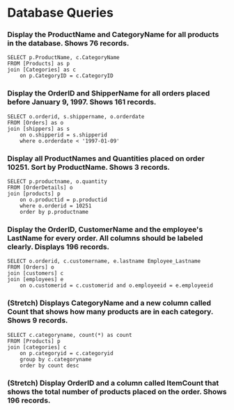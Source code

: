 # Database Queries

### Display the ProductName and CategoryName for all products in the database. Shows 76 records.
    SELECT p.ProductName, c.CategoryName
    FROM [Products] as p
    join [Categories] as c
	    on p.CategoryID = c.CategoryID

### Display the OrderID and ShipperName for all orders placed before January 9, 1997. Shows 161 records.
    SELECT o.orderid, s.shippername, o.orderdate
    FROM [Orders] as o
    join [shippers] as s
        on o.shipperid = s.shipperid
        where o.orderdate < '1997-01-09'

### Display all ProductNames and Quantities placed on order 10251. Sort by ProductName. Shows 3 records.
    SELECT p.productname, o.quantity
    FROM [OrderDetails] o 
    join [products] p
        on o.productid = p.productid
        where o.orderid = 10251
        order by p.productname

### Display the OrderID, CustomerName and the employee's LastName for every order. All columns should be labeled clearly. Displays 196 records.
    SELECT o.orderid, c.customername, e.lastname Employee_Lastname
    FROM [Orders] o
    join [customers] c
    join [employees] e
        on o.customerid = c.customerid and o.employeeid = e.employeeid

### (Stretch)  Displays CategoryName and a new column called Count that shows how many products are in each category. Shows 9 records.
    SELECT c.categoryname, count(*) as count
    FROM [Products] p
    join [categories] c
        on p.categoryid = c.categoryid
        group by c.categoryname
        order by count desc

### (Stretch) Display OrderID and a  column called ItemCount that shows the total number of products placed on the order. Shows 196 records. 